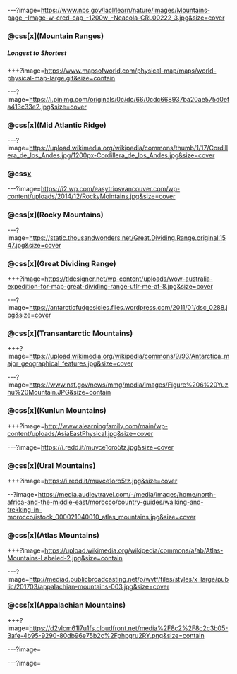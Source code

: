---?image=https://www.nps.gov/lacl/learn/nature/images/Mountains-page_-Image-w-cred-cap_-1200w_-Neacola-CRL00222_3.jpg&size=cover
### @css[x](Mountain Ranges)
##### Longest to Shortest
+++?image=https://www.mapsofworld.com/physical-map/maps/world-physical-map-large.gif&size=contain

---?image=https://i.pinimg.com/originals/0c/dc/66/0cdc668937ba20ae575d0efa413c33e2.jpg&size=cover
### @css[x](Mid Atlantic Ridge)

---?image=https://upload.wikimedia.org/wikipedia/commons/thumb/1/17/Cordillera_de_los_Andes.jpg/1200px-Cordillera_de_los_Andes.jpg&size=cover
### @css[x](Andes)

---?image=https://i2.wp.com/easytripsvancouver.com/wp-content/uploads/2014/12/RockyMointains.jpg&size=cover
### @css[x](Rocky Mountains)

---?image=https://static.thousandwonders.net/Great.Dividing.Range.original.1547.jpg&size=cover
### @css[x](Great Dividing Range)
+++?image=https://tldesigner.net/wp-content/uploads/wow-australia-expedition-for-map-great-dividing-range-utlr-me-at-8.jpg&size=cover

---?image=https://antarcticfudgesicles.files.wordpress.com/2011/01/dsc_0288.jpg&size=cover
### @css[x](Transantarctic Mountains)
+++?image=https://upload.wikimedia.org/wikipedia/commons/9/93/Antarctica_major_geographical_features.jpg&size=cover

---?image=https://www.nsf.gov/news/mmg/media/images/Figure%206%20Yuzhu%20Mountain.JPG&size=contain
### @css[x](Kunlun Mountains)
+++?image=http://www.alearningfamily.com/main/wp-content/uploads/AsiaEastPhysical.jpg&size=cover

---?image=https://i.redd.it/muvce1oro5tz.jpg&size=cover
### @css[x](Ural Mountains)
+++?image=https://i.redd.it/muvce1oro5tz.jpg&size=cover

--?image=https://media.audleytravel.com/-/media/images/home/north-africa-and-the-middle-east/morocco/country-guides/walking-and-trekking-in-morocco/istock_000021040010_atlas_mountains.jpg&size=cover
### @css[x](Atlas Mountains)
+++?image=https://upload.wikimedia.org/wikipedia/commons/a/ab/Atlas-Mountains-Labeled-2.jpg&size=contain

---?image=http://mediad.publicbroadcasting.net/p/wvtf/files/styles/x_large/public/201703/appalachian-mountains-003.jpg&size=cover
### @css[x](Appalachian Mountains)
+++?image=https://d2vlcm61l7u1fs.cloudfront.net/media%2F8c2%2F8c2c3b05-3afe-4b95-9290-80db96e75b2c%2Fphpgru2RY.png&size=contain

---?image=

---?image=

